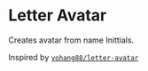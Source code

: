 # Letter Avatar
Creates avatar from name Inittials.

Inspired by [`yohang88/letter-avatar`](https://github.com/yohang88/letter-avatar)
